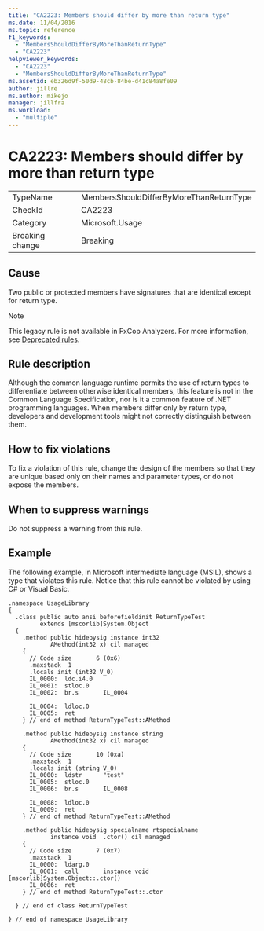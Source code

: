 ```yaml
---
title: "CA2223: Members should differ by more than return type"
ms.date: 11/04/2016
ms.topic: reference
f1_keywords:
  - "MembersShouldDifferByMoreThanReturnType"
  - "CA2223"
helpviewer_keywords:
  - "CA2223"
  - "MembersShouldDifferByMoreThanReturnType"
ms.assetid: eb326d9f-50d9-48cb-84be-d41c84a8fe09
author: jillre
ms.author: mikejo
manager: jillfra
ms.workload:
  - "multiple"
---
```

# CA2223: Members should differ by more than return type

|||
|-|-|
|TypeName|MembersShouldDifferByMoreThanReturnType|
|CheckId|CA2223|
|Category|Microsoft.Usage|
|Breaking change|Breaking|

## Cause
Two public or protected members have signatures that are identical except for return type.

> [!NOTE]
> This legacy rule is not available in FxCop Analyzers. For more information, see [Deprecated rules](fxcop-rule-port-status.md#deprecated-rules).

## Rule description
Although the common language runtime permits the use of return types to differentiate between otherwise identical members, this feature is not in the Common Language Specification, nor is it a common feature of .NET programming languages. When members differ only by return type, developers and development tools might not correctly distinguish between them.

## How to fix violations
To fix a violation of this rule, change the design of the members so that they are unique based only on their names and parameter types, or do not expose the members.

## When to suppress warnings
Do not suppress a warning from this rule.

## Example
The following example, in Microsoft intermediate language (MSIL), shows a type that violates this rule. Notice that this rule cannot be violated by using C# or Visual Basic.

```
.namespace UsageLibrary
{
  .class public auto ansi beforefieldinit ReturnTypeTest
         extends [mscorlib]System.Object
  {
    .method public hidebysig instance int32
            AMethod(int32 x) cil managed
    {
      // Code size       6 (0x6)
      .maxstack  1
      .locals init (int32 V_0)
      IL_0000:  ldc.i4.0
      IL_0001:  stloc.0
      IL_0002:  br.s       IL_0004

      IL_0004:  ldloc.0
      IL_0005:  ret
    } // end of method ReturnTypeTest::AMethod

    .method public hidebysig instance string
            AMethod(int32 x) cil managed
    {
      // Code size       10 (0xa)
      .maxstack  1
      .locals init (string V_0)
      IL_0000:  ldstr      "test"
      IL_0005:  stloc.0
      IL_0006:  br.s       IL_0008

      IL_0008:  ldloc.0
      IL_0009:  ret
    } // end of method ReturnTypeTest::AMethod

    .method public hidebysig specialname rtspecialname
            instance void  .ctor() cil managed
    {
      // Code size       7 (0x7)
      .maxstack  1
      IL_0000:  ldarg.0
      IL_0001:  call       instance void [mscorlib]System.Object::.ctor()
      IL_0006:  ret
    } // end of method ReturnTypeTest::.ctor

  } // end of class ReturnTypeTest

} // end of namespace UsageLibrary
```
